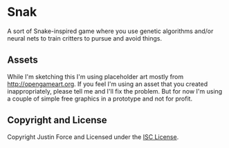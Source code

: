 Snak
====

A sort of Snake-inspired game where you use genetic algorithms and/or neural
nets to train critters to pursue and avoid things.

Assets
------

While I'm sketching this I'm using placeholder art mostly from
<http://opengameart.org>. If you feel I'm using an asset that you created
inappropriately, please tell me and I'll fix the problem. But for now I'm using
a couple of simple free graphics in a prototype and not for profit.

Copyright and License
---------------------

Copyright Justin Force and Licensed under the [ISC License][].

[ISC License]: http://www.opensource.org/licenses/ISC
